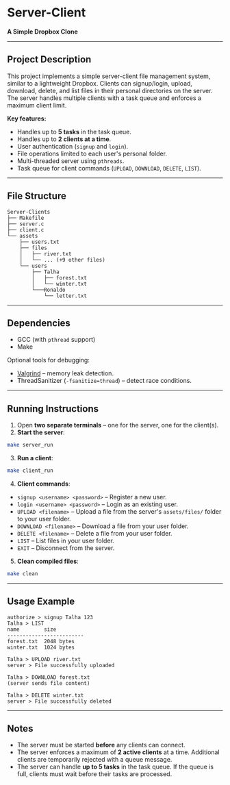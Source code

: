 # Server-Client

**A Simple Dropbox Clone**

---

## Project Description
This project implements a simple server-client file management system, similar to a lightweight Dropbox. Clients can signup/login, upload, download, delete, and list files in their personal directories on the server. The server handles multiple clients with a task queue and enforces a maximum client limit.  

**Key features:**
- Handles up to **5 tasks** in the task queue.
- Handles up to **2 clients at a time**.
- User authentication (`signup` and `login`).
- File operations limited to each user's personal folder.
- Multi-threaded server using `pthreads`.
- Task queue for client commands (`UPLOAD`, `DOWNLOAD`, `DELETE`, `LIST`).

---

## File Structure

```
Server-Clients
├── Makefile
├── server.c
├── client.c
└── assets
    ├── users.txt
    ├── files
    │   ├── river.txt
    │   └── ... (+9 other files)
    └── users
        ├── Talha
        │   ├── forest.txt
        │   └── winter.txt
        └───Ronaldo
            └── letter.txt
```

---

## Dependencies

- GCC (with `pthread` support)
- Make

Optional tools for debugging:

- [Valgrind](https://valgrind.org/) – memory leak detection.
- ThreadSanitizer (`-fsanitize=thread`) – detect race conditions.

---

## Running Instructions

1. Open **two separate terminals** – one for the server, one for the client(s).
2. **Start the server**:

```bash
make server_run
```

3. **Run a client**:

```bash
make client_run
```

4. **Client commands**:

- `signup <username> <password>` – Register a new user.
- `login <username> <password>` – Login as an existing user.
- `UPLOAD <filename>` – Upload a file from the server's `assets/files/` folder to your user folder.
- `DOWNLOAD <filename>` – Download a file from your user folder.
- `DELETE <filename>` – Delete a file from your user folder.
- `LIST` – List files in your user folder.
- `EXIT` – Disconnect from the server.

5. **Clean compiled files**:

```bash
make clean
```

---

## Usage Example

```text
authorize > signup Talha 123
Talha > LIST
name        size
-------------------------
forest.txt  2048 bytes
winter.txt  1024 bytes

Talha > UPLOAD river.txt
server > File successfully uploaded

Talha > DOWNLOAD forest.txt
(server sends file content)

Talha > DELETE winter.txt
server > File successfully deleted
```

---

## Notes

- The server must be started **before** any clients can connect.
- The server enforces a maximum of **2 active clients** at a time. Additional clients are temporarily rejected with a queue message.
- The server can handle **up to 5 tasks** in the task queue. If the queue is full, clients must wait before their tasks are processed.
